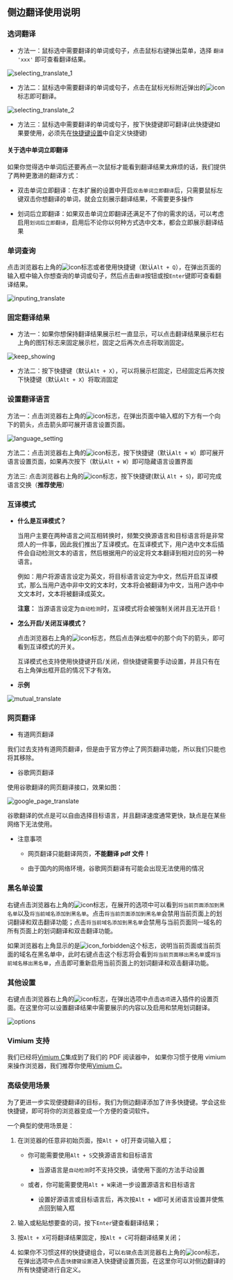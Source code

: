 ## 侧边翻译使用说明

### 选词翻译

-   方法一：鼠标选中需要翻译的单词或句子，点击鼠标右键弹出菜单，选择 `翻译 'xxx'` 即可查看翻译结果。

![selecting_translate_1](../../images/selecting_translate_1.gif)

-   方法二：鼠标选中需要翻译的单词或句子，点击在鼠标光标附近弹出的![icon](../../images/icon.png)标志即可翻译。

![selecting_translate_2](../../images/selecting_translate_2.gif)

-   方法三：鼠标选中需要翻译的单词或句子，按下快捷键即可翻译(此快捷键如果要使用，必须先在[快捷键设置](chrome://extensions/shortcuts)中自定义快捷键)

#### 关于选中单词立即翻译

如果你觉得选中单词后还要再点一次鼠标才能看到翻译结果太麻烦的话，我们提供了两种更激进的翻译方式：

-   双击单词立即翻译：在本扩展的设置中开启`双击单词立即翻译`后，只需要鼠标左键双击你想翻译的单词，就会立刻展示翻译结果，不需要更多操作

-   划词后立即翻译：如果双击单词立即翻译还满足不了你的需求的话，可以考虑启用`划词后立即翻译`，启用后不论你以何种方式选中文本，都会立即展示翻译结果

### 单词查询

点击浏览器右上角的![icon](../../images/icon.png)标志或者使用快捷键（默认`Alt + Q`），在弹出页面的输入框中输入你想查询的单词或句子，然后点击`翻译`按钮或按`Enter`键即可查看翻译结果。

![inputing_translate](../../images/inputing_translate.gif)

### 固定翻译结果

-   方法一：如果你想保持翻译结果展示栏一直显示，可以点击翻译结果展示栏右上角的图钉标志来固定展示栏，固定之后再次点击将取消固定。

![keep_showing](../../images/keep_showing.gif)

-   方法二：按下快捷键（默认`Alt + X`），可以将展示栏固定，已经固定后再次按下快捷键（默认`Alt + X`）将取消固定

### 设置翻译语言

方法一：点击浏览器右上角的![icon](../../images/icon.png)标志，在弹出页面中输入框的下方有一个向下的箭头，点击箭头即可展开语言设置页面。

![language_setting](../../images/language_setting.gif)

方法二：点击浏览器右上角的![icon](../../images/icon.png)标志，按下快捷键（默认`Alt + W`）即可展开语言设置页面，如果再次按下（默认`Alt + W`）即可隐藏语言设置界面

方法三: 点击浏览器右上角的![icon](../../images/icon.png)标志，按下快捷键(默认 `Alt + S`)，即可完成语言交换（**推荐使用**）

### 互译模式

-   **什么是互译模式？**

    当用户主要在两种语言之间互相转换时，频繁交换源语言和目标语言将是非常烦人的一件事，因此我们推出了互译模式。在互译模式下，用户选中文本后插件会自动检测文本的语言，然后根据用户的设定将文本翻译到相对应的另一种语言。

    例如：用户将源语言设定为英文，将目标语言设定为中文，然后开启互译模式，那么当用户选中非中文的文本时，文本将会被翻译为中文，当用户选中中文文本时，文本将被翻译成英文。

    **注意：** 当源语言设定为`自动检测`时，互译模式将会被强制关闭并且无法开启！

-   **怎么开启/关闭互译模式？**

    点击浏览器右上角的![icon](../../images/icon.png)标志，然后点击弹出框中的那个向下的箭头，即可看到互译模式的开关。

    互译模式也支持使用快捷键开启/关闭，但快捷键需要手动设置，并且只有在右上角弹出框开启的情况下才有效。

-   **示例**

![mutual_translate](../../images/mutual_translate.gif)

### 网页翻译

-   有道网页翻译

我们过去支持有道网页翻译，但是由于官方停止了网页翻译功能，所以我们只能也将其移除。

-   谷歌网页翻译

使用谷歌翻译的网页翻译接口，效果如图：

![google_page_translate](../../images/google_page_translate.gif)

谷歌翻译的优点是可以自由选择目标语言，并且翻译速度通常更快，缺点是在某些网络下无法使用。

-   注意事项

    -   网页翻译只能翻译网页，**不能翻译 pdf 文件！**

    -   由于国内的网络环境，谷歌网页翻译有可能会出现无法使用的情况

### 黑名单设置

右键点击浏览器右上角的![icon](../../images/icon.png)标志，在展开的选项中可以看到`将当前页面添加到黑名单`以及`将当前域名添加到黑名单`。点击`将当前页面添加到黑名单`会禁用当前页面上的划词翻译和双击翻译功能；点击`将当前域名添加到黑名单`会禁用与当前页面同一域名的所有页面上的划词翻译和双击翻译功能。

如果浏览器右上角显示的是![icon_forbidden](../../images/icon_forbidden.png)这个标志，说明当前页面或当前页面的域名在黑名单中，此时右键点击这个标志将会看到`将当前页面移出黑名单`或`将当前域名移出黑名单`，点击即可重新启用当前页面上的划词翻译和双击翻译功能。

### 其他设置

右键点击浏览器右上角的![icon](../../images/icon.png)标志，在弹出选项中点击`选项`进入插件的设置页面。在这里你可以设置翻译结果中需要展示的内容以及启用和禁用划词翻译。

![options](../../images/options.gif)

### Vimium 支持

我们已经将[Vimium C](https://github.com/gdh1995/vimium-c)集成到了我们的 PDF 阅读器中，
如果你习惯于使用 vimium 来操作浏览器，我们推荐你使用[Vimium C]()。

### 高级使用场景

为了更进一步实现便捷翻译的目标，我们为侧边翻译添加了许多快捷键。学会这些快捷键，即可将你的浏览器变成一个方便的查词软件。

一个典型的使用场景是：

1. 在浏览器的任意非初始页面，按`Alt + Q`打开查词输入框；

    - 你可能需要使用`Alt + S`交换源语言和目标语言

        - 当源语言是`自动检测`时不支持交换，请使用下面的方法手动设置

    - 或者，你可能需要使用`Alt + W`来进一步设置源语言和目标语言

        - 设置好源语言或目标语言后，再次按`Alt + W`即可关闭语言设置并使焦点回到输入框

2. 输入或粘贴想要查的词，按下`Enter`键查看翻译结果；

3. 按`Alt + X`可将翻译结果固定，按`Alt + C`可将翻译结果关闭；

4. 如果你不习惯这样的快捷键组合，可以`右键`点击浏览器右上角的![icon](../../images/icon.png)标志，在弹出选项中点击`快捷键设置`进入快捷键设置页面，在这里你可以对侧边翻译的所有快捷键进行自定义。
